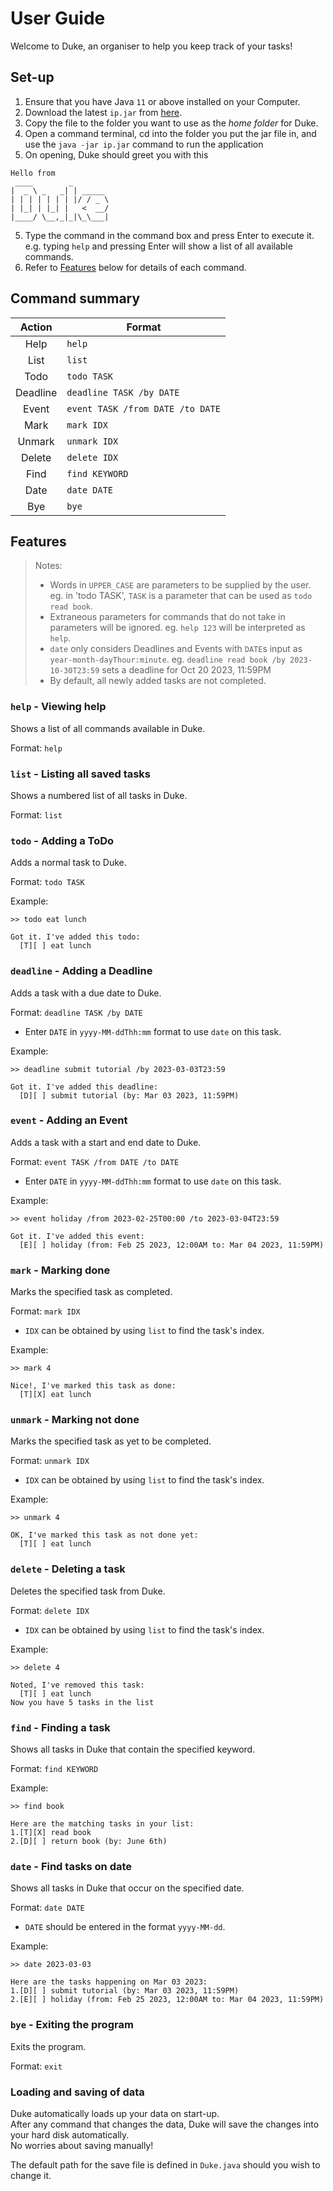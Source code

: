 # User Guide
Welcome to Duke, an organiser to help you keep track of your tasks!

## Set-up
1. Ensure that you have Java `11` or above installed on your Computer. 
2. Download the latest `ip.jar` from [here](). 
3. Copy the file to the folder you want to use as the *home folder* for Duke.
3. Open a command terminal, cd into the folder you put the jar file in, and use the 
`java -jar ip.jar` command to run the application
4. On opening, Duke should greet you with this
```
Hello from
 ____        _        
|  _ \ _   _| | _____ 
| | | | | | | |/ / _ \
| |_| | |_| |   <  __/
|____/ \__,_|_|\_\___|
```
5. Type the command in the command box and press Enter to execute it. 
e.g. typing `help` and pressing Enter will show a list of all available commands.
6. Refer to [Features](https://honglinshang.github.io/ip/#features) below for details of each command.  

## Command summary
|  Action  | Format                           |
|:--------:|----------------------------------|
|   Help   | `help`                           |
|   List   | `list`                           |
|   Todo   | `todo TASK`                      |
| Deadline | `deadline TASK /by DATE`         |
|  Event   | `event TASK /from DATE /to DATE` |
|   Mark   | `mark IDX`                       |
|  Unmark  | `unmark IDX`                     |
|  Delete  | `delete IDX`                      |
|   Find   | `find KEYWORD`                    |
|   Date   | `date DATE`                       |
|   Bye    | `bye`                             |

## Features
> Notes:
> - Words in `UPPER_CASE` are parameters to be supplied by the user.  
>   eg. in 'todo TASK', `TASK` is a parameter that can be used as `todo read book`. 
> - Extraneous parameters for commands that do not take in parameters will be ignored.
>   eg. `help 123` will be interpreted as `help`. 
> - `date` only considers Deadlines and Events with `DATE`s input as `year-month-dayThour:minute`.
>   eg. `deadline read book /by 2023-10-30T23:59` sets a deadline for Oct 20 2023, 11:59PM
> - By default, all newly added tasks are not completed. 

### `help` - Viewing help
Shows a list of all commands available in Duke.

Format: `help`

### `list` - Listing all saved tasks
Shows a numbered list of all tasks in Duke. 

Format: `list`

### `todo` - Adding a ToDo
Adds a normal task to Duke. 

Format: `todo TASK`  

Example:
```
>> todo eat lunch

Got it. I've added this todo:
  [T][ ] eat lunch
```

### `deadline` - Adding a Deadline
Adds a task with a due date to Duke.

Format: `deadline TASK /by DATE`
- Enter `DATE` in `yyyy-MM-ddThh:mm` format to use `date` on this task.

Example:
```
>> deadline submit tutorial /by 2023-03-03T23:59

Got it. I've added this deadline:
  [D][ ] submit tutorial (by: Mar 03 2023, 11:59PM)
```

### `event` - Adding an Event
Adds a task with a start and end date to Duke.

Format: `event TASK /from DATE /to DATE`
- Enter `DATE` in `yyyy-MM-ddThh:mm` format to use `date` on this task.

Example:
```
>> event holiday /from 2023-02-25T00:00 /to 2023-03-04T23:59

Got it. I've added this event:
  [E][ ] holiday (from: Feb 25 2023, 12:00AM to: Mar 04 2023, 11:59PM)
```

### `mark` - Marking done
Marks the specified task as completed. 

Format: `mark IDX`
- `IDX` can be obtained by using `list` to find the task's index.  

Example:
```
>> mark 4

Nice!, I've marked this task as done:
  [T][X] eat lunch
```

### `unmark` - Marking not done
Marks the specified task as yet to be completed.

Format: `unmark IDX`
- `IDX` can be obtained by using `list` to find the task's index.

Example:
```
>> unmark 4

OK, I've marked this task as not done yet:
  [T][ ] eat lunch
```

### `delete` - Deleting a task
Deletes the specified task from Duke.

Format: `delete IDX`
- `IDX` can be obtained by using `list` to find the task's index.

Example:
```
>> delete 4

Noted, I've removed this task:
  [T][ ] eat lunch
Now you have 5 tasks in the list
```

### `find` - Finding a task
Shows all tasks in Duke that contain the specified keyword.

Format: `find KEYWORD`

Example:
```
>> find book

Here are the matching tasks in your list:
1.[T][X] read book
2.[D][ ] return book (by: June 6th)
```

### `date` - Find tasks on date
Shows all tasks in Duke that occur on the specified date.

Format: `date DATE`
- `DATE` should be entered in the format `yyyy-MM-dd`.

Example:
```
>> date 2023-03-03

Here are the tasks happening on Mar 03 2023:
1.[D][ ] submit tutorial (by: Mar 03 2023, 11:59PM)
2.[E][ ] holiday (from: Feb 25 2023, 12:00AM to: Mar 04 2023, 11:59PM)
```

### `bye` - Exiting the program
Exits the program. 

Format: `exit`

### Loading and saving of data
Duke automatically loads up your data on start-up.  
After any command that changes the data, Duke will save the changes into your hard disk automatically.  
No worries about saving manually!  

The default path for the save file is defined in `Duke.java` should you wish to change it.  

